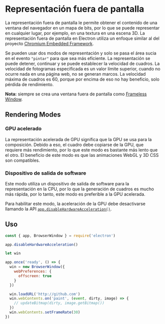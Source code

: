 # Representación fuera de pantalla

La representación fuera de pantalla le permite obtener el contenido de una ventana del navegador en un mapa de bits, por lo que se puede representar en cualquier lugar, por ejemplo, en una textura en una escena 3D. La representación fuera de pantalla en Electron utiliza un enfoque similar al del proyecto [Chromium Embedded Framework](https://bitbucket.org/chromiumembedded/cef).

Se pueden usar dos modos de representación y solo se pasa el área sucia en el evento `"pintar"` para que sea más eficiente. La representación se puede detener, continuar y se puede establecer la velocidad de cuadros. La velocidad de fotogramas especificada es un valor límite superior, cuando no ocurre nada en una página web, no se generan marcos. La velocidad máxima de cuadros es 60, porque por encima de eso no hay beneficio, solo pérdida de rendimiento.

**Nota:** siempre se crea una ventana fuera de pantalla como [Frameless Window](../api/frameless-window.md).

## Rendering Modes

### GPU acelerado

La representación acelerada de GPU significa que la GPU se usa para la composición. Debido a eso, el cuadro debe copiarse de la GPU, que requiere más rendimiento, por lo que este modo es bastante más lento que el otro. El beneficio de este modo es que las animaciones WebGL y 3D CSS son compatibles.

### Dispositivo de salida de software

Este modo utiliza un dispositivo de salida de software para la representación en la CPU, por lo que la generación de cuadros es mucho más rápida, por lo tanto, este modo es preferible a la GPU acelerada.

Para habilitar este modo, la aceleración de la GPU debe desactivarse llamando la API [`app.disableHardwareAcceleration()`](../api/app.md#appdisablehardwareacceleration).

## Uso

```javascript
const { app, BrowserWindow } = require('electron')

app.disableHardwareAcceleration()

let win

app.once('ready', () => {
  win = new BrowserWindow({
    webPreferences: {
      offscreen: true
    }
  })

  win.loadURL('http://github.com')
  win.webContents.on('paint', (event, dirty, image) => {
    // updateBitmap(dirty, image.getBitmap())
  })
  win.webContents.setFrameRate(30)
})
```
